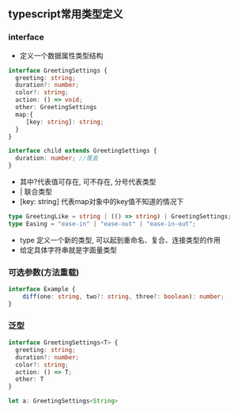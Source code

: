 ## typescript常用类型定义

### interface
* 定义一个数据属性类型结构

```ts
interface GreetingSettings {
  greeting: string;
  duration?: number;
  color?: string;
  action: () => void;
  other: GreetingSettings
  map:{
     [key: string]: string;
  }
}

interface child extends GreetingSettings {
  duration: number; //覆盖
}
```
* 其中?代表值可存在, 可不存在, 分号代表类型
* | 联合类型
* [key: string] 代表map对象中的key值不知道的情况下

```ts
type GreetingLike = string | (() => string) | GreetingSettings;
type Easing = "ease-in" | "ease-out" | "ease-in-out";
```
* type 定义一个新的类型, 可以起到重命名、复合、连接类型的作用
* 给定具体字符串就是字面量类型

### 可选参数(方法重载)
```ts
interface Example {
    diff(one: string, two?: string, three?: boolean): number;
}
```

### 泛型

```ts
interface GreetingSettings<T> {
  greeting: string;
  duration?: number;
  color?: string;
  action: () => T;
  other: T
}

let a: GreetingSettings<String>
```